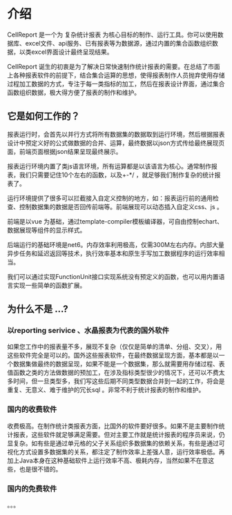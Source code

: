 # 介绍

CellReport 是一个为 复杂统计报表 为核心目标的制作、运行工具。你可以使用数据库、excel文件、api服务、已有报表等为数据源，通过内置的集合函数组织数据，以类excel界面设计最终呈现结果。

CellReport 诞生的初衷是为了解决日常快速制作统计报表的需要。在总结了市面上各种报表软件的前提下，结合集合运算的思想，使得报表制作人员抛弃使用存储过程加工数据的方式，专注于每一类指标的加工，然后在报表设计界面，通过集合函数组织数据，极大得方便了报表的制作和维护。

## 它是如何工作的？

报表运行时，会首先以并行方式将所有数据集的数据取到运行环境，然后根据报表设计中预定义好的公式做数据的合并、运算，最终数据以json方式传给最终展现页面，前端页面根据json结果呈现最终展示。

报表运行环境内置了类js语言环境，所有运算都是以该语言为核心。通常制作报表，我们只需要记住10个左右的函数，以及+-*/ ，就足够我们制作复杂的统计报表了。

运行环境提供了很多可以拦截接入自定义控制的地方，如：报表运行前的通用检查、控制数据集的数据是否回传前端等。前端展现可以动态插入自定义css、js 。

前端是以vue 为基础，通过template-compiler模板编译器，可自由控制echart、数据展现等组件的显示样式。

后端运行的基础环境是net6。内存效率利用极高，仅需300M左右内存。内部大量异步任务和延迟返回等技术，执行效率基本和原生手写加工数据程序的运行效率相当。

我们可以通过实现FunctionUnit接口实现系统没有预定义的函数，也可以用内置语言实现一些简单的函数扩展。


## 为什么不是 ...?

### 以reporting serivice 、水晶报表为代表的国外软件

如果您工作中的报表量不多，展现不复杂（仅仅是简单的清单、分组、交叉），用这些软件完全是可以的。国外这些报表软件，在最终数据呈现方面，基本都是以一个数据集做最终的数据呈现，如果不能是一个数据集，那么就需要用存储过程、表值函数之类的方法做数据的预加工，在涉及指标类型很少的情况下，还可以不费太多时间，但一旦类型多，我们写这些后期不同类型数据合并到一起的工作，将会是重复、无意义、难于维护的冗长sql 。非常不利于统计报表的制作和维护。

### 国内的收费软件

收费极高。在制作统计类报表方面，比国外的软件要好很多。如果不是主要制作统计报表，这些软件就足够满足需要。但对主要工作就是统计报表的程序员来说，仍显复杂。如有些是通过单元格的父子关系组织多数据集的依赖关系，有些是通过可视化方式设置多数据集的关系，都注定了制作效率上差强人意，运行效率极低。再加上Java本身在这种基础软件上运行效率不高、极耗内存，当然如果不在意这些，也是很不错的。

### 国内的免费软件

。。。

